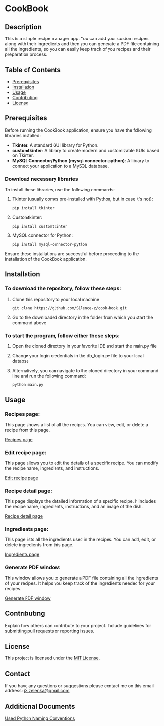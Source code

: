 # CookBook

## Description
This is a simple recipe manager app. You can add your custom recipes along with their ingredients and then you can generate a PDF file containing all the ingredients, so you can easily keep track of you recipes and their preparation process.

## Table of Contents
- [Prerequisites](#prerequisites)
- [Installation](#installation)
- [Usage](#usage)
- [Contributing](#contributing)
- [License](#license)

## Prerequisites
Before running the CookBook application, ensure you have the following libraries installed:

- **Tkinter**: A standard GUI library for Python.
- **customtkinter**: A library to create modern and customizable GUIs based on Tkinter.
- **MySQL Connector/Python (mysql-connector-python)**: A library to connect your application to a MySQL database.

### Download necessary libraries
To install these libraries, use the following commands:

1. Tkinter (usually comes pre-installed with Python, but in case it's not):
   ```
   pip install tkinter
   ```

2. Customtkinter:
    ```
    pip install customtkinter
    ```

3. MySQL connector for Python:
    ```
    pip install mysql-connector-python
    ```

Ensure these installations are successful before proceeding to the installation of the CookBook application.

## Installation
### To download the repository, follow these steps:

1. Clone this repository to your local machine
   ```
   git clone https://github.com/S1lence-z/cook-book.git
   ```

2. Go to the downloaded directory in the folder from which you start the command above

### To start the program, follow either these steps:

1. Open the cloned directory in your favorite IDE and start the main.py file

2. Change your login credentials in the db_login.py file to your local databse

3. Alternatively, you can navigate to the cloned directory in your command line and run the following command:
    ```
    python main.py
    ```

## Usage
### Recipes page:
This page shows a list of all the recipes. You can view, edit, or delete a recipe from this page.

[Recipes page](./docs/recipes_page.png)

### Edit recipe page:
This page allows you to edit the details of a specific recipe. You can modify the recipe name, ingredients, and instructions.

[Edit recipe page](./docs/edit_recipe_page.png)

### Recipe detail page:
This page displays the detailed information of a specific recipe. It includes the recipe name, ingredients, instructions, and an image of the dish.

[Recipe detail page](./docs/recipe_detail_page.png)

### Ingredients page:
This page lists all the ingredients used in the recipes. You can add, edit, or delete ingredients from this page.

[Ingredients page](./docs/ingredients_page.png)

### Generate PDF window:
This window allows you to generate a PDF file containing all the ingredients of your recipes. It helps you keep track of the ingredients needed for your recipes.

[Generate PDF window](./docs/generate_pdf_window.png)

## Contributing
Explain how others can contribute to your project. Include guidelines for submitting pull requests or reporting issues.

## License
This project is licensed under the [MIT License](https://opensource.org/licenses/MIT).

## Contact
If you have any questions or suggestions please contact me on this email address:
j3.zelenka@gmail.com

## Additional Documents
[Used Python Naming Conventions](./docs/python_naming_conventions.md)
